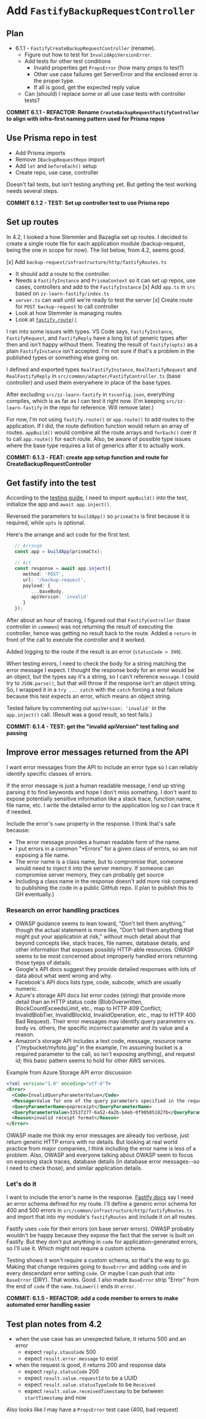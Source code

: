# Add `FastifyBackupRequestController`

## Plan
* 6.1.1 - `FastifyCreateBackupRequestController` (rename).
   * Figure out how to test for `InvalidApiVersionError`.
   * Add tests for other test conditions
      * Invalid properties get `PropsError` (how many props to test?)
      * Other use case failures get ServerError and the enclosed error is the proper type.
      * If all is good, get the expected reply value
   * Can (should) I replace some or all use case tests with controller tests?

**COMMIT 6.1.1 - REFACTOR: Rename `CreateBackupRequestFastifyController` to align with infra-first naming pattern used for Prisma repos**

## Use Prisma repo in test
* Add Prisma imports
* Remove `IBackupRequestRepo` import
* Add `let` and `beforeEach()` setup
* Create repo, use case, controller

Doesn't fail tests, but isn't testing anything yet. But getting the test working needs several steps.

**COMMIT 6.1.2 - TEST: Set up controller test to use Prisma repo**

## Set up routes
In 4.2, I looked a how Stemmler and Bazaglia set up routes. I decided to create a single route file for each application module (backup-request, being the one in scope for now). The list below, from 4.2, seems good.

[x] Add `backup-request/infrastructure/http/fastifyRoutes.ts`
   * It should add a route to the controller.
   * Needs a `FastifyInstance` and `PrismaContext` so it can set up repos, use cases, controllers and add to the `FastifyInstance`
[x] Add `app.ts` in `src` based on `zz-learn-fastify/index.ts`
   * `server.ts` can wait until we're ready to test the server
[x] Create route for `POST backup-request` to call controller
   * Look at how Stemmler is managing routes
   * Look at [`fastify.route()`](https://www.fastify.io/docs/latest/Reference/Routes/#full-declaration)

I ran into some issues with types. VS Code says, `FastifyInstance`, `FastifyRequest`, and `FastifyReply` have a long list of generic types after then and isn't happy without them. Treating the result of `fastify(opts)` as a plain `FastifyInstance` isn't accepted. I'm not sure if that's a problem in the published types or something else going on.

I defined and exported types `RealFastifyInstance`, `RealFastifyRequest` and `RealFastifyReply` in `src/common/adapter/FastifyController.ts` (base controller) and used them everywhere in place of the base types.

After excluding `src/zz-learn-fastify` in `tsconfig.json`, everything compiles, which is as far as I can test it right now. (I'm keeping `src/zz-learn-fastify` in the repo for reference. Will remove later.)

For now, I'm not using `fastify.route()` or `app.route()` to add routes to the application. If I did, the route definition function would return an array of routes. `appBuild()` would combine all the route arrays and `forEach()` over it to call `app.route()` for each route. Also, be aware of possible type issues where the base type requires a list of generics after it to actually work.

**COMMIT: 6.1.3 - FEAT: create app setup function and route for CreateBackupRequestController**

## Get fastify into the test
According to the [testing guide](https://www.fastify.io/docs/latest/Guides/Testing/), I need to import `appBuild()` into the test, initialize the app and `await app.inject()`.

Reversed the parameters to `buildApp()` so `prismaCtx` is first because it is required, while `opts` is optional.

Here's the arrange and act code for the first test.

```typescript
   // Arrange
   const app = buildApp(prismaCtx);

   // Act
   const response = await app.inject({
      method: 'POST',
      url: '/backup-request',
      payload: {
         ...baseBody,
         apiVersion: 'invalid'
      }
   });
```

After about an hour of tracing, I figured out that `FastifyController` (base controller in `commmon`) was not returning the result of executing the controller, hence was getting no result back to the route. Added a `return` in front of the call to execute the controller and it worked.

Added logging to the route if the result is an error (`statusCode > 399`).

When testing errors, I need to check the body for a string matching the error message I expect. I thought the response body for an error would be an object, but the types say it's a string, so I can't reference `message`. I could try to `JSON.parse()`, but that will throw if the response isn't an object string. So, I wrapped it in a `try ... catch` with the `catch` forcing a test failure because this test expects an error, which means an object string.

Tested failure by commenting out `apiVersion: 'invalid'` in the `app.inject()` call. (Result was a good result, so test fails.)

**COMMIT: 6.1.4 - TEST: get the "invalid apiVersion" test failing and passing**

## Improve error messages returned from the API

I want error messages from the API to include an error type so I can reliably identify specific classes of errors.

If the error message is just a human readable message, I end up string parsing it to find keywords and hope I don't miss something. I don't want to expose potentially sensitive information like a stack trace, function name, file name, etc. I write the detailed error to the application log so I can trace it if needed.

Include the error's `name` property in the response. I think that's safe because:
* The error message provides a human readable form of the name.
* I put errors in a common "*Errors" for a given class of errors, so am not exposing a file name.
* The error name is a class name, but to compromise that, someone would need to inject it into the server memory. If someone can compromise server memory, they can probably get source 
* Including a class name in the response doesn't add more risk compared to publishing the code in a public GitHub repo. (I plan to publish this to GH eventually.)

### Research on error handling practices
* OWASP guidance seems to lean toward, "Don't tell them anything," though the actual statement is more like, "Don't tell them anything that might put your application at risk," without much detail about that beyond concepts like, stack traces, file names, database details, and other information that exposes possibly HTTP-able resources. OWASP seems to be most concerned about improperly handled errors returning those tyeps of details.
* Google's API docs suggest they provide detailed responses with lots of data about what went wrong and why.
* Facebook's API docs lists type, code, subcode, which are usually numeric.
* Azure's storage API docs list error codes (string) that provide more detail than an HTTP status code (BlobOverwritten, BlockCountExceedsLimit, etc., map to HTTP 409 Conflict; InvalidBlobTier, InvalidBlockId, InvalidOperation, etc., map to HTTP 400 Bad Request). Their error messages may identify query parameters vs. body vs. others, the specific incorrect parameter and its value and a reason.
* Amazon's storage API includes a text code, message, resource name ("/mybucket/myfoto.jpg" in the example, I'm assuming bucket is a required parameter to the call, so isn't exposing anything), and request id; this basic pattern seems to hold for other AWS services.

Example from Azure Storage API error discussion
```xml
<?xml version="1.0" encoding="utf-8"?>  
<Error>  
  <Code>InvalidQueryParameterValue</Code>  
  <Message>Value for one of the query parameters specified in the request URI is invalid.</Message>  
  <QueryParameterName>popreceipt</QueryParameterName>  
  <QueryParameterValue>33537277-6a52-4a2b-b4eb-0f905051827b</QueryParameterValue>  
  <Reason>invalid receipt format</Reason>  
</Error> 
```

OWASP made me think my error messages are already too verbose, just return generic HTTP errors with no details. But looking at real world practice from major companies, I think including the error name is less of a problem. Also, OWASP and everyone talking about OWASP seem to focus on exposing stack traces, database details (in database error messages--so I need to check those), and similar application details.

### Let's do it
I want to include the error's name in the response. [Fastify docs](https://www.fastify.io/docs/latest/Reference/Reply/#errors) say I need an error schema defined for my route. I'll define a generic error schema for 400 and 500 errors in `src/common/infrastructure/http/fastifyRoutes.ts` and import that into my module's `fastifyRoutes` and include it on all routes.

Fastify uses `code` for their errors (on base server errors). OWASP probably wouldn't be happy because they expose the fact that the server is built on Fastify. But they don't put anything in `code` for application-generated errors, so I'll use it. Which might not require a custom schema.

Testing shows it won't require a custom schema, so that's the way to go. Making that change requires going to `BaseError` and adding `code` and in every descendant error setting `code`. Or maybe I can push that into `BaseError` (DRY). That works. Good. I also made `BaseError` strip "Error" from the end of `code` if the `name.toLower()` ends in `error`.

**COMMIT: 6.1.5 - REFACTOR: add a code member to errors to make automated error handling easier**

## Test plan notes from 4.2
* when the use case has an unexpected failure, it returns 500 and an error
  * expect `reply.stausCode` 500
  * expect `result.error.message` to exist
* when the request is good, it returns 200 and response data
  * expect `reply.statusCode` 200
  * expect `result.value.requestId` to be a UUID
  * expect `result.value.statusTypeCode` to be `Received`
  * expect `result.value.receivedTimestamp` to be between `startTimestamp` and now

Also looks like I may have a `PropsError` test case (400, bad request)